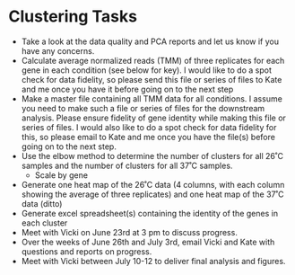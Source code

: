 # Clustering Tasks
- Take a look at the data quality and PCA reports and let us know if you have any concerns.
-  Calculate average normalized reads (TMM) of three replicates for each gene in each condition (see below for key). I would like to do a spot check for data fidelity, so please send this file or series of files to Kate and me once you have it before going on to the next step
- Make a master file containing all TMM data for all conditions. I assume you need to make such a file or series of files for the downstream analysis. Please ensure fidelity of gene identity while making this file or series of files. I would also like to do a spot check for data fidelity for this, so please email to Kate and me once you have the file(s) before going on to the next step.
-  Use the elbow method to determine the number of clusters for all 26˚C samples and the number of clusters for all 37˚C samples.
    - Scale by gene 
- Generate one heat map of the 26˚C data (4 columns, with each column showing the average of three replicates) and one heat map of the 37˚C data (ditto)
- Generate excel spreadsheet(s) containing the identity of the genes in each cluster
- Meet with Vicki on June 23rd at 3 pm to discuss progress.
- Over the weeks of June 26th and July 3rd, email Vicki and Kate with questions and reports on progress.
- Meet with Vicki between July 10-12 to deliver final analysis and figures.